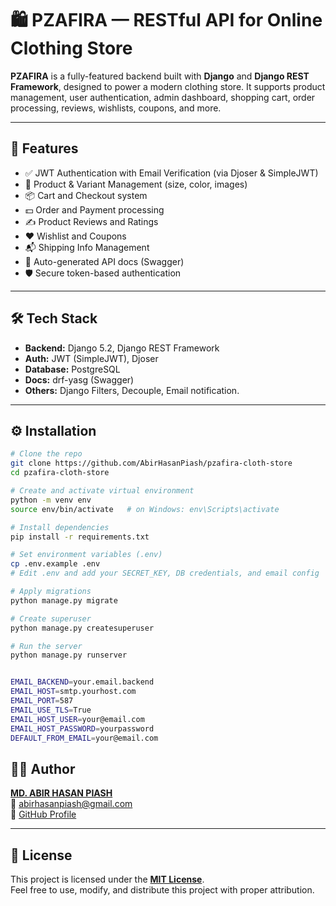 # 🛍️ PZAFIRA — RESTful API for Online Clothing Store

**PZAFIRA** is a fully-featured backend built with **Django** and **Django REST Framework**, designed to power a modern clothing store. It supports product management, user authentication, admin dashboard, shopping cart, order processing, reviews, wishlists, coupons, and more.

---

## 🚀 Features

- ✅ JWT Authentication with Email Verification (via Djoser & SimpleJWT)
- 👗 Product & Variant Management (size, color, images)
- 📦 Cart and Checkout system
- 💵 Order and Payment processing
- ✍️ Product Reviews and Ratings
- ❤️ Wishlist and Coupons
- 📬 Shipping Info Management
- 📄 Auto-generated API docs (Swagger)
- 🛡️ Secure token-based authentication


---

## 🛠️ Tech Stack

- **Backend:** Django 5.2, Django REST Framework
- **Auth:** JWT (SimpleJWT), Djoser
- **Database:** PostgreSQL
- **Docs:** drf-yasg (Swagger)
- **Others:** Django Filters, Decouple, Email notification.

---

## ⚙️ Installation

```bash
# Clone the repo
git clone https://github.com/AbirHasanPiash/pzafira-cloth-store
cd pzafira-cloth-store

# Create and activate virtual environment
python -m venv env
source env/bin/activate   # on Windows: env\Scripts\activate

# Install dependencies
pip install -r requirements.txt

# Set environment variables (.env)
cp .env.example .env
# Edit .env and add your SECRET_KEY, DB credentials, and email config

# Apply migrations
python manage.py migrate

# Create superuser
python manage.py createsuperuser

# Run the server
python manage.py runserver


EMAIL_BACKEND=your.email.backend
EMAIL_HOST=smtp.yourhost.com
EMAIL_PORT=587
EMAIL_USE_TLS=True
EMAIL_HOST_USER=your@email.com
EMAIL_HOST_PASSWORD=yourpassword
DEFAULT_FROM_EMAIL=your@email.com
```

## 🧑‍💻 Author

**[MD. ABIR HASAN PIASH](https://www.linkedin.com/in/a-h-piash/)**  
📧 [abirhasanpiash@gmail.com](mailto:abirhasanpiash@gmail.com)  
🔗 [GitHub Profile](https://github.com/AbirHasanPiash)

---

## 📄 License

This project is licensed under the **[MIT License](LICENSE)**.  
Feel free to use, modify, and distribute this project with proper attribution.
